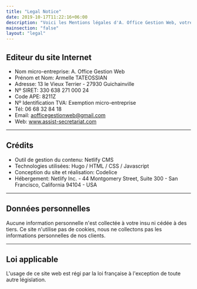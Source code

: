 ```yaml
---
title: "Legal Notice"
date: 2019-10-17T11:22:16+06:00
description: "Voici les Mentions légales d'A. Office Gestion Web, votre Assistante de Direction."
mainsection: "false"
layout: "legal"
---
```


## Editeur du site Internet

- Nom micro-entreprise: A. Office Gestion Web
- Prénom et Nom: Armelle TATEOSSIAN
- Adresse: 13 le Vieux Terrier - 27930 Guichainville
- Nº SIRET: 330 638 271 000 24
- Code APE: 8211Z
- Nº Identification TVA: Exemption micro-entreprise
- Tél: 06 68 32 84 18
- Email: aofficegestionweb@gmail.com
- Web: www.assist-secretariat.com

***

## Crédits

- Outil de gestion du contenu: Netlify CMS
- Technologies utilisées: Hugo / HTML / CSS / Javascript
- Conception du site et réalisation: Codelice
- Hébergement: Netlify Inc. - 44 Montgomery Street, Suite 300 - San Francisco, California 94104 - USA

***

## Données personnelles

Aucune information personnelle n'est collectée à votre insu ni cédée à des tiers. Ce site n'utilise pas de cookies, nous ne collectons pas les informations personnelles de nos clients.

***

## Loi applicable

L'usage de ce site web est régi par la loi française à l'exception de toute autre législation.
